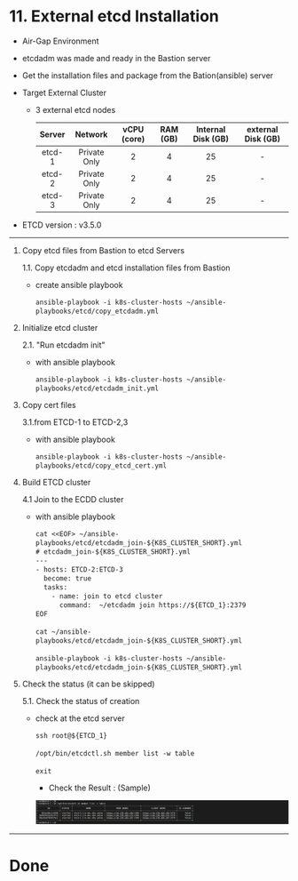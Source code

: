 # **11. External etcd Installation**

- Air-Gap Environment
- etcdadm was made and ready in the Bastion server
- Get the installation files and package from the Bation(ansible) server
- Target External Cluster
  - 3 external etcd nodes 

    | Server | Network | vCPU (core) | RAM (GB) | Internal Disk (GB) | external Disk (GB) |
    | :---: | :---: | :---: | :---: | :---: | :---: |
    | etcd-1 | Private Only | 2 | 4 | 25 | - |
    | etcd-2 | Private Only | 2 | 4 | 25 | - | 
    | etcd-3 | Private Only | 2 | 4 | 25 | - |

- ETCD version : v3.5.0
---

1. Copy etcd files from Bastion to etcd Servers

    1.1. Copy etcdadm and etcd installation files from Bastion
    
    - create ansible playbook

          ansible-playbook -i k8s-cluster-hosts ~/ansible-playbooks/etcd/copy_etcdadm.yml

2. Initialize etcd cluster 
    
    2.1. "Run etcdadm init"

    - with ansible playbook
    
          ansible-playbook -i k8s-cluster-hosts ~/ansible-playbooks/etcd/etcdadm_init.yml


3. Copy cert files

    3.1.from ETCD-1 to ETCD-2,3

    - with ansible playbook

          ansible-playbook -i k8s-cluster-hosts ~/ansible-playbooks/etcd/copy_etcd_cert.yml


4. Build ETCD cluster

    4.1 Join to the ECDD cluster

    - with ansible playbook

          cat <<EOF> ~/ansible-playbooks/etcd/etcdadm_join-${K8S_CLUSTER_SHORT}.yml
          # etcdadm_join-${K8S_CLUSTER_SHORT}.yml
          ---
          - hosts: ETCD-2:ETCD-3
            become: true
            tasks:
              - name: join to etcd cluster
                command:  ~/etcdadm join https://${ETCD_1}:2379
          EOF

          cat ~/ansible-playbooks/etcd/etcdadm_join-${K8S_CLUSTER_SHORT}.yml

          ansible-playbook -i k8s-cluster-hosts ~/ansible-playbooks/etcd/etcdadm_join-${K8S_CLUSTER_SHORT}.yml


5. Check the status (it can be skipped)

    5.1. Check the status of creation

    - check at the etcd server
         
          ssh root@${ETCD_1}

          /opt/bin/etcdctl.sh member list -w table

          exit

      - Check the Result : (Sample)          

      <img src="./images/etcdctl-sh-member-list.png" width="1000px" title="External etcd Cluster Member List"></img><br/>
---

# **Done**